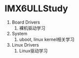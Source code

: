 # IMX6ULLStudy
1. Board Drivers
   1. 裸机驱动学习
2. System 
   1. uboot, linux kernel相关学习
3. Linux Drivers
   1. Linux驱动学习
   
